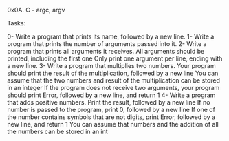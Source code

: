 0x0A. C - argc, argv

Tasks:

0- Write a program that prints its name, followed by a new line.
1- Write a program that prints the number of arguments passed into it.
2- Write a program that prints all arguments it receives.
	All arguments should be printed, including the first one
	Only print one argument per line, ending with a new line.
3- Write a program that multiplies two numbers.
	Your program should print the result of the multiplication, followed by a new line
	You can assume that the two numbers and result of the multiplication can be stored in an integer
	If the program does not receive two arguments, your program should print Error, followed by a new line, and return 1
4- Write a program that adds positive numbers.
	Print the result, followed by a new line
	If no number is passed to the program, print 0, followed by a new line
	If one of the number contains symbols that are not digits, print Error, followed by a new line, and return 1
	You can assume that numbers and the addition of all the numbers can be stored in an int
